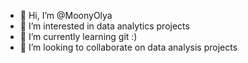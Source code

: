 - 👋 Hi, I’m @MoonyOlya
- 👀 I’m interested in data analytics projects
- 🌱 I’m currently learning git :)
- 💞️ I’m looking to collaborate on data analysis projects
  
<!---
MoonyOlya/MoonyOlya is a ✨ special ✨ repository because its `README.md` (this file) appears on your GitHub profile.
You can click the Preview link to take a look at your changes.
--->
